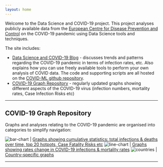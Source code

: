 ```yaml
---
layout: home
---
```


Welcome to the Data Science and COVID-19 project.
This project analyses publicly available data from the [European Centre for Disease Prevention and Control](https://www.ecdc.europa.eu) on the COVID-19 pandemic using Data Science tools and techniques.

The site includes:
* [Data Science and COVID-19 Blog](blog) - discusses trends and patterns regarding the COVID-19 pandemic in terms of infection rates, etc. Also explains how you can use freely available tools to perform your own analysis of COVID data.
The code and supporting scripts are all hosted on the [COVID-ML github repository](https://github.com/paulknewton/covid-ml).
* [COVID-19 Graph Repository](#covid-19-graph-repository) - regularly updated graphs showing different aspects of the COVID-19 virus (infection numbers, mortality rates, Case Infection Risks etc)

---

## COVID-19 Graph Repository

Graphs and analyses relating to the COVID-19 pandemic are organised into categories to simplify navigation:

![bar-chart](https://img.icons8.com/cotton/64/000000/bar-chart--v2.png) | [Graphs showing cumulative statistics: total infections & deaths over time, top 20 hotpots, Case Fatality Risks etc](totals)
![line-chart](https://img.icons8.com/cotton/64/000000/positive-dynamic.png) | [Graphs showing rates change in COVID-19 infections & mortality rates](rates)
![countries](https://img.icons8.com/cotton/64/000000/flag-2.png) | [Country-specific graphs](countries)

---

